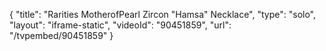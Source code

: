 {
    "title": "Rarities MotherofPearl   Zircon \"Hamsa\" Necklace",
    "type": "solo",
    "layout": "iframe-static",
    "videoId": "90451859",
    "url": "\/tvpembed\/90451859"
}